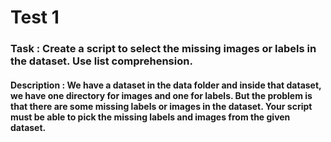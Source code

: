 # Test 1
### Task : Create a script to select the missing images or labels in the dataset. Use list comprehension. 
####  Description : We have a dataset in the data folder and inside that dataset, we have one directory for images and one for labels. But the problem is that there are some missing labels or images in the dataset. Your script must be able to pick the missing labels and images from the given dataset. 

